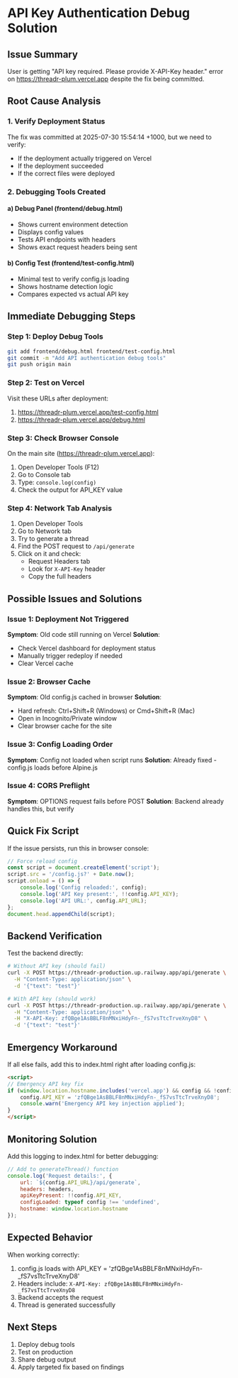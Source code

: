 # API Key Authentication Debug Solution

## Issue Summary
User is getting "API key required. Please provide X-API-Key header." error on https://threadr-plum.vercel.app despite the fix being committed.

## Root Cause Analysis

### 1. Verify Deployment Status
The fix was committed at 2025-07-30 15:54:14 +1000, but we need to verify:
- If the deployment actually triggered on Vercel
- If the deployment succeeded
- If the correct files were deployed

### 2. Debugging Tools Created

#### a) Debug Panel (frontend/debug.html)
- Shows current environment detection
- Displays config values
- Tests API endpoints with headers
- Shows exact request headers being sent

#### b) Config Test (frontend/test-config.html)
- Minimal test to verify config.js loading
- Shows hostname detection logic
- Compares expected vs actual API key

## Immediate Debugging Steps

### Step 1: Deploy Debug Tools
```bash
git add frontend/debug.html frontend/test-config.html
git commit -m "Add API authentication debug tools"
git push origin main
```

### Step 2: Test on Vercel
Visit these URLs after deployment:
1. https://threadr-plum.vercel.app/test-config.html
2. https://threadr-plum.vercel.app/debug.html

### Step 3: Check Browser Console
On the main site (https://threadr-plum.vercel.app):
1. Open Developer Tools (F12)
2. Go to Console tab
3. Type: `console.log(config)`
4. Check the output for API_KEY value

### Step 4: Network Tab Analysis
1. Open Developer Tools
2. Go to Network tab
3. Try to generate a thread
4. Find the POST request to `/api/generate`
5. Click on it and check:
   - Request Headers tab
   - Look for `X-API-Key` header
   - Copy the full headers

## Possible Issues and Solutions

### Issue 1: Deployment Not Triggered
**Symptom**: Old code still running on Vercel
**Solution**: 
- Check Vercel dashboard for deployment status
- Manually trigger redeploy if needed
- Clear Vercel cache

### Issue 2: Browser Cache
**Symptom**: Old config.js cached in browser
**Solution**:
- Hard refresh: Ctrl+Shift+R (Windows) or Cmd+Shift+R (Mac)
- Open in Incognito/Private window
- Clear browser cache for the site

### Issue 3: Config Loading Order
**Symptom**: Config not loaded when script runs
**Solution**: Already fixed - config.js loads before Alpine.js

### Issue 4: CORS Preflight
**Symptom**: OPTIONS request fails before POST
**Solution**: Backend already handles this, but verify

## Quick Fix Script
If the issue persists, run this in browser console:

```javascript
// Force reload config
const script = document.createElement('script');
script.src = '/config.js?' + Date.now();
script.onload = () => {
    console.log('Config reloaded:', config);
    console.log('API Key present:', !!config.API_KEY);
    console.log('API URL:', config.API_URL);
};
document.head.appendChild(script);
```

## Backend Verification
Test the backend directly:

```bash
# Without API key (should fail)
curl -X POST https://threadr-production.up.railway.app/api/generate \
  -H "Content-Type: application/json" \
  -d '{"text": "test"}'

# With API key (should work)
curl -X POST https://threadr-production.up.railway.app/api/generate \
  -H "Content-Type: application/json" \
  -H "X-API-Key: zfQBge1AsBBLF8nMNxiHdyFn-_fS7vsTtcTrveXnyD8" \
  -d '{"text": "test"}'
```

## Emergency Workaround
If all else fails, add this to index.html right after loading config.js:

```html
<script>
// Emergency API key fix
if (window.location.hostname.includes('vercel.app') && config && !config.API_KEY) {
    config.API_KEY = 'zfQBge1AsBBLF8nMNxiHdyFn-_fS7vsTtcTrveXnyD8';
    console.warn('Emergency API key injection applied');
}
</script>
```

## Monitoring Solution
Add this logging to index.html for better debugging:

```javascript
// Add to generateThread() function
console.log('Request details:', {
    url: `${config.API_URL}/api/generate`,
    headers: headers,
    apiKeyPresent: !!config.API_KEY,
    configLoaded: typeof config !== 'undefined',
    hostname: window.location.hostname
});
```

## Expected Behavior
When working correctly:
1. config.js loads with API_KEY = 'zfQBge1AsBBLF8nMNxiHdyFn-_fS7vsTtcTrveXnyD8'
2. Headers include: `X-API-Key: zfQBge1AsBBLF8nMNxiHdyFn-_fS7vsTtcTrveXnyD8`
3. Backend accepts the request
4. Thread is generated successfully

## Next Steps
1. Deploy debug tools
2. Test on production
3. Share debug output
4. Apply targeted fix based on findings